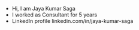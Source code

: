 * Hi, I am Jaya Kumar Saga
* I worked as Consultant for 5 years
* LinkedIn profile linkedin.com/in/jaya-kumar-saga

